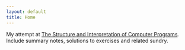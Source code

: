 ```yaml
---
layout: default
title: Home
---
```


My attempt at
[The Structure and Interpretation of Computer Programs](http://mitpress.mit.edu/sicp/).
Include summary notes, solutions to exercises and related sundry.
